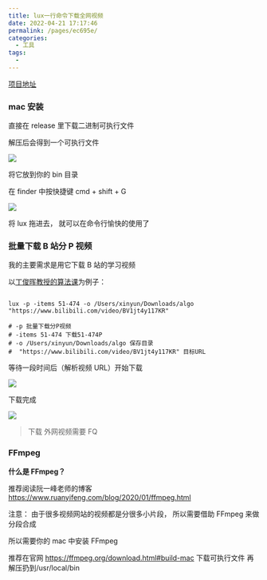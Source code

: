 ```yaml
---
title: lux一行命令下载全网视频
date: 2022-04-21 17:17:46
permalink: /pages/ec695e/
categories:
  - 工具
tags:
  - 
---
```

[项目地址](https://github.com/iawia002/lux)

### mac 安装

直接在 release 里下载二进制可执行文件

解压后会得到一个可执行文件

![](https://qiniu.espe.work/blog/20220421172109.png)

将它放到你的 bin 目录

在 finder 中按快捷键 cmd + shift + G

![](https://qiniu.espe.work/blog/20220421172315.png)

将 lux 拖进去， 就可以在命令行愉快的使用了

### 批量下载 B 站分 P 视频

我的主要需求是用它下载 B 站的学习视频

以[丁俊晖教授的算法课](https://www.bilibili.com/video/BV1jt4y117KR)为例子：

```shell

lux -p -items 51-474 -o /Users/xinyun/Downloads/algo "https://www.bilibili.com/video/BV1jt4y117KR"

# -p 批量下载分P视频
# -items 51-474 下载51-474P
# -o /Users/xinyun/Downloads/algo 保存目录
#  "https://www.bilibili.com/video/BV1jt4y117KR" 目标URL
```

等待一段时间后（解析视频 URL）开始下载

![](https://qiniu.espe.work/blog/20220421173508.png)

下载完成

![](https://qiniu.espe.work/blog/20220421173451.png)

> 下载 外网视频需要 FQ

### FFmpeg

**什么是 FFmpeg？**

推荐阅读阮一峰老师的博客 https://www.ruanyifeng.com/blog/2020/01/ffmpeg.html

注意： 由于很多视频网站的视频都是分很多小片段， 所以需要借助 FFmpeg 来做分段合成

所以需要你的 mac 中安装 FFmpeg

推荐在官网 https://ffmpeg.org/download.html#build-mac 下载可执行文件 再解压扔到/usr/local/bin
